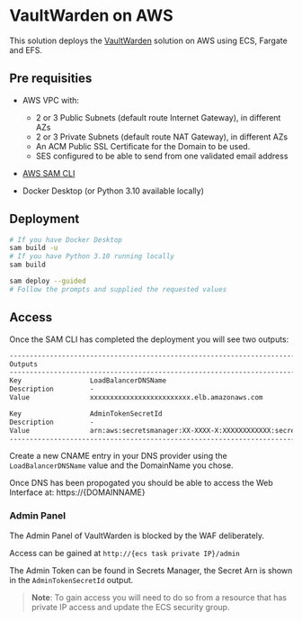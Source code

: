 # VaultWarden on AWS

This solution deploys the [VaultWarden](https://github.com/dani-garcia/vaultwarden) solution on AWS using ECS, Fargate and EFS.

## Pre requisities

- AWS VPC with:
  - 2 or 3 Public Subnets (default route Internet Gateway), in different AZs
  - 2 or 3 Private Subnets (default route NAT Gateway), in different AZs
  - An ACM Public SSL Certificate for the Domain to be used.
  - SES configured to be able to send from one validated email address

- [AWS SAM CLI](https://docs.aws.amazon.com/serverless-application-model/latest/developerguide/install-sam-cli.html)
- Docker Desktop (or Python 3.10 available locally)

## Deployment

```bash
# If you have Docker Desktop
sam build -u
# If you have Python 3.10 running locally
sam build
```

```bash
sam deploy --guided
# Follow the prompts and supplied the requested values
```

## Access

Once the SAM CLI has completed the deployment you will see two outputs:

```txt
----------------------------------------------------------------------------------------------
Outputs
----------------------------------------------------------------------------------------------
Key                 LoadBalancerDNSName
Description         -
Value               xxxxxxxxxxxxxxxxxxxxxxxxx.elb.amazonaws.com

Key                 AdminTokenSecretId
Description         -
Value               arn:aws:secretsmanager:XX-XXXX-X:XXXXXXXXXXXX:secret:AdminToken-XXXXXXXXXX
----------------------------------------------------------------------------------------------
```

Create a new CNAME entry in your DNS provider using the `LoadBalancerDNSName` value and the DomainName you chose.

Once DNS has been propogated you should be able to access the Web Interface at:
https://{DOMAINNAME}

### Admin Panel

The Admin Panel of VaultWarden is blocked by the WAF deliberately.

Access can be gained at `http://{ecs task private IP}/admin`

The Admin Token can be found in Secrets Manager, the Secret Arn is shown in the `AdminTokenSecretId` output.

> **Note**: To gain access you will need to do so from a resource that has private IP access and update the ECS security group.
